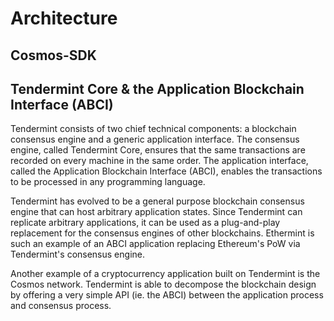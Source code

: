 <!--
order: 2
-->

# Architecture

## Cosmos-SDK

<!-- TODO: -->

## Tendermint Core & the Application Blockchain Interface (ABCI)

Tendermint consists of two chief technical components: a blockchain consensus
engine and a generic application interface. The consensus engine, called
Tendermint Core, ensures that the same transactions are recorded on every machine
in the same order. The application interface, called the Application Blockchain
Interface (ABCI), enables the transactions to be processed in any programming
language.

Tendermint has evolved to be a general purpose blockchain consensus engine that
can host arbitrary application states. Since Tendermint can replicate arbitrary
applications, it can be used as a plug-and-play replacement for the consensus
engines of other blockchains. Ethermint is such an example of an ABCI application
replacing Ethereum's PoW via Tendermint's consensus engine.

Another example of a cryptocurrency application built on Tendermint is the Cosmos
network. Tendermint is able to decompose the blockchain design by offering a very
simple API (ie. the ABCI) between the application process and consensus process.
